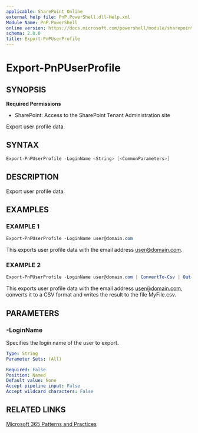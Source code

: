 ```yaml
---
applicable: SharePoint Online
external help file: PnP.PowerShell.dll-Help.xml
Module Name: PnP.PowerShell
online version: https://docs.microsoft.com/powershell/module/sharepoint-pnp/export-pnpuserprofile
schema: 2.0.0
title: Export-PnPUserProfile
---
```


# Export-PnPUserProfile

## SYNOPSIS

**Required Permissions**

* SharePoint: Access to the SharePoint Tenant Administration site

Export user profile data.

## SYNTAX

```powershell
Export-PnPUserProfile -LoginName <String> [<CommonParameters>]
```

## DESCRIPTION

Export user profile data.


## EXAMPLES

### EXAMPLE 1
```powershell
Export-PnPUserProfile -LoginName user@domain.com 
```

This exports user profile data with the email address user@domain.com.

### EXAMPLE 2
```powershell
Export-PnPUserProfile -LoginName user@domain.com | ConvertTo-Csv | Out-File MyFile.csv
```

This exports user profile data with the email address user@domain.com, converts it to a CSV format and writes the result to the file MyFile.csv.

## PARAMETERS

### -LoginName
Specifies the login name of the user to export.

```yaml
Type: String
Parameter Sets: (All)

Required: False
Position: Named
Default value: None
Accept pipeline input: False
Accept wildcard characters: False
```

## RELATED LINKS

[Microsoft 365 Patterns and Practices](https://aka.ms/m365pnp)